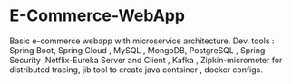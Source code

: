 # E-Commerce-WebApp
Basic e-commerce webapp with microservice architecture.
Dev. tools : Spring Boot, Spring Cloud , MySQL , MongoDB, PostgreSQL , Spring Security ,Netflix-Eureka Server and Client , Kafka , Zipkin-micrometer for distributed tracing, jib tool to create java container , docker configs.


